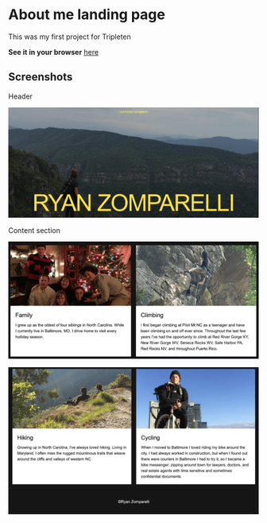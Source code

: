 # About me landing page

This was my first project for Tripleten

**See it in your browser** [here](https://ryanzomparelli.github.io/my_landing_page/)

## Screenshots

Header

![Page header](./images/demo/landing_1.png)

Content section

![Row of cards](./images/demo/landing_2.png)

![Row of cards](./images/demo/landing_3.png)
